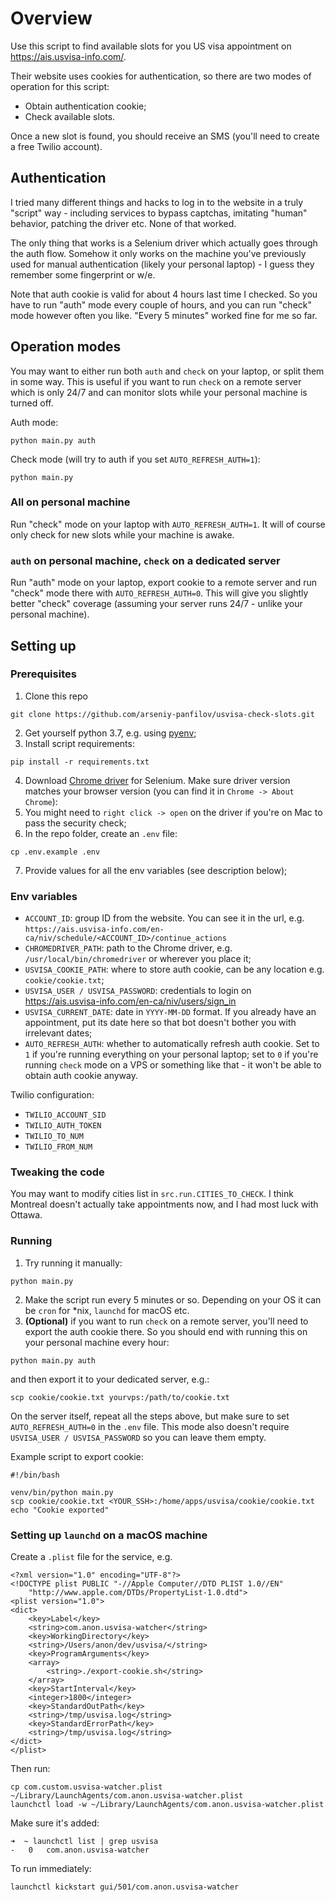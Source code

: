 # Overview

Use this script to find available slots for you US visa appointment on  https://ais.usvisa-info.com/.

Their website uses cookies for authentication, so there are two modes of operation for this script:
- Obtain authentication cookie;
- Check available slots.

Once a new slot is found, you should receive an SMS (you'll need to create a free Twilio account).

## Authentication

I tried many different things and hacks to log in to the website in a truly "script" way - including services to bypass captchas,
imitating "human" behavior, patching the driver etc. None of that worked.

The only thing that works is a Selenium driver which actually goes through the auth flow. Somehow it only works on the machine
 you've previously used for manual authentication (likely your personal laptop) - I guess they remember some fingerprint or w/e.

Note that auth cookie is valid for about 4 hours last time I checked. So you have to run "auth" mode every couple of hours, and you can run "check" mode however often you like. "Every 5 minutes" worked fine for me so far. 

## Operation modes

You may want to either run both `auth` and `check` on your laptop, or split them in some way.
This is useful if you want to run `check` on a remote server which is only 24/7 and can monitor slots while your personal machine is turned off.

Auth mode:
```shell
python main.py auth
```
Check mode (will try to auth if you set `AUTO_REFRESH_AUTH=1`):
```shell
python main.py
```

### All on personal machine 

Run "check" mode on your laptop with `AUTO_REFRESH_AUTH=1`. It will of course only check for new slots while your machine is awake.

### `auth` on personal machine, `check` on a dedicated server
Run "auth" mode on your laptop, export cookie to a remote server and run "check" mode there with `AUTO_REFRESH_AUTH=0`. This will give you slightly better "check" coverage (assuming your server runs 24/7 - unlike your personal machine). 

## Setting up

### Prerequisites
1. Clone this repo
```shell
git clone https://github.com/arseniy-panfilov/usvisa-check-slots.git
```
2. Get yourself python 3.7, e.g. using [pyenv](https://github.com/pyenv/pyenv);
3. Install script requirements:
```shell
pip install -r requirements.txt
```
4. Download [Chrome driver](https://chromedriver.chromium.org/downloads) for Selenium. Make sure driver version matches your browser version (you can find it in `Chrome -> About Chrome`):
5. You might need to `right click -> open` on the driver if you're on Mac to pass the security check;
6. In the repo folder, create an `.env` file:
```shell
cp .env.example .env
```
7. Provide values for all the env variables (see description below);

### Env variables

- `ACCOUNT_ID`: group ID from the website. You can see it in the url, e.g. `https://ais.usvisa-info.com/en-ca/niv/schedule/<ACCOUNT_ID>/continue_actions`
- `CHROMEDRIVER_PATH`: path to the Chrome driver, e.g. `/usr/local/bin/chromedriver` or wherever you place it;
- `USVISA_COOKIE_PATH`: where to store auth cookie, can be any location e.g. `cookie/cookie.txt`;
- `USVISA_USER / USVISA_PASSWORD`: credentials to login on https://ais.usvisa-info.com/en-ca/niv/users/sign_in
- `USVISA_CURRENT_DATE`: date in `YYYY-MM-DD` format. If you already have an appointment, put its date here so that bot doesn't bother you with irrelevant dates;
- `AUTO_REFRESH_AUTH`: whether to automatically refresh auth cookie. Set to `1` if you're running everything on your personal laptop; set to `0` if you're running `check` mode on a VPS or something like that - it won't be able to obtain auth cookie anyway.

Twilio configuration:
- `TWILIO_ACCOUNT_SID`
- `TWILIO_AUTH_TOKEN`
- `TWILIO_TO_NUM`
- `TWILIO_FROM_NUM`

### Tweaking the code

You may want to modify cities list in `src.run.CITIES_TO_CHECK`. I think Montreal doesn't actually take appointments now, and I had most luck with Ottawa.

### Running 

1. Try running it manually:
 ```shell
 python main.py
 ```
2. Make the script run every 5 minutes or so. Depending on your OS it can be `cron` for *nix, `launchd` for macOS etc. 
3. **(Optional)** if you want to run `check` on a remote server, you'll need to export the auth cookie there. So you should end with running this on your personal machine every hour:
```shell
python main.py auth
```
and then export it to your dedicated server, e.g.:
```shell
scp cookie/cookie.txt yourvps:/path/to/cookie.txt
```
On the server itself, repeat all the steps above, but make sure to set `AUTO_REFRESH_AUTH=0` in the `.env` file. This mode also doesn't require `USVISA_USER / USVISA_PASSWORD` so you can leave them empty. 

Example script to export cookie:
```
#!/bin/bash

venv/bin/python main.py
scp cookie/cookie.txt <YOUR_SSH>:/home/apps/usvisa/cookie/cookie.txt
echo "Cookie exported"
```

### Setting up `launchd` on a macOS machine

Create a `.plist` file for the service, e.g.
```
<?xml version="1.0" encoding="UTF-8"?>
<!DOCTYPE plist PUBLIC "-//Apple Computer//DTD PLIST 1.0//EN"
    "http://www.apple.com/DTDs/PropertyList-1.0.dtd">
<plist version="1.0">
<dict>
    <key>Label</key>
    <string>com.anon.usvisa-watcher</string>
    <key>WorkingDirectory</key>
    <string>/Users/anon/dev/usvisa/</string>
    <key>ProgramArguments</key>
    <array>
        <string>./export-cookie.sh</string>
    </array>
    <key>StartInterval</key>
    <integer>1800</integer>
    <key>StandardOutPath</key>
    <string>/tmp/usvisa.log</string>
    <key>StandardErrorPath</key>
    <string>/tmp/usvisa.log</string>
</dict>
</plist>
```

Then run:
```
cp com.custom.usvisa-watcher.plist ~/Library/LaunchAgents/com.anon.usvisa-watcher.plist
launchctl load -w ~/Library/LaunchAgents/com.anon.usvisa-watcher.plist
```

Make sure it's added:
```
➜  ~ launchctl list | grep usvisa
-	0	com.anon.usvisa-watcher
```

To run immediately:
```
launchctl kickstart gui/501/com.anon.usvisa-watcher
```



